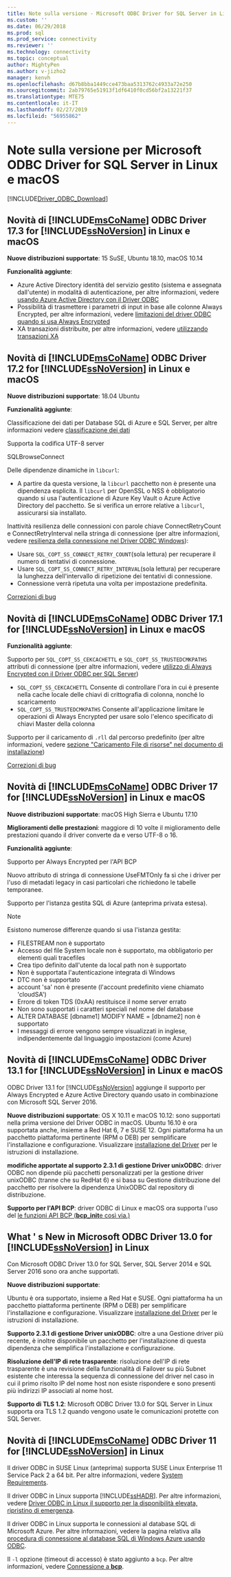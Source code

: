 ```yaml
---
title: Note sulla versione - Microsoft ODBC Driver for SQL Server in Linux e macOS | Microsoft Docs
ms.custom: ''
ms.date: 06/29/2018
ms.prod: sql
ms.prod_service: connectivity
ms.reviewer: ''
ms.technology: connectivity
ms.topic: conceptual
author: MightyPen
ms.author: v-jizho2
manager: kenvh
ms.openlocfilehash: d67b8bba1449cce473baa5313762c4933a72e250
ms.sourcegitcommit: 2ab79765e51913f1df6410f0cd56bf2a13221f37
ms.translationtype: MTE75
ms.contentlocale: it-IT
ms.lasthandoff: 02/27/2019
ms.locfileid: "56955862"
---
```

# <a name="release-notes-for-the-microsoft-odbc-driver-for-sql-server-on-linux-and-macos"></a>Note sulla versione per Microsoft ODBC Driver for SQL Server in Linux e macOS
[!INCLUDE[Driver_ODBC_Download](../../../includes/driver_odbc_download.md)]

## <a name="whats-new-in-the-includemsconameincludesmsconamemdmd-odbc-driver-173-for-includessnoversionincludesssnoversion-mdmd-on-linux-and-macos"></a>Novità di [!INCLUDE[msCoName](../../../includes/msconame_md.md)] ODBC Driver 17.3 for [!INCLUDE[ssNoVersion](../../../includes/ssnoversion-md.md)] in Linux e macOS

**Nuove distribuzioni supportate**: 15 SuSE, Ubuntu 18.10, macOS 10.14

**Funzionalità aggiunte**:

- Azure Active Directory identità del servizio gestito (sistema e assegnata dall'utente) in modalità di autenticazione, per altre informazioni, vedere [usando Azure Active Directory con il Driver ODBC](../using-azure-active-directory.md)
- Possibilità di trasmettere i parametri di input in base alle colonne Always Encrypted, per altre informazioni, vedere [limitazioni del driver ODBC quando si usa Always Encrypted](../using-always-encrypted-with-the-odbc-driver.md#limitations-of-the-odbc-driver-when-using-always-encrypted)
- XA transazioni distribuite, per altre informazioni, vedere [utilizzando transazioni XA](../use-xa-with-dtc.md)

## <a name="whats-new-in-the-includemsconameincludesmsconamemdmd-odbc-driver-172-for-includessnoversionincludesssnoversion-mdmd-on-linux-and-macos"></a>Novità di [!INCLUDE[msCoName](../../../includes/msconame_md.md)] ODBC Driver 17.2 for [!INCLUDE[ssNoVersion](../../../includes/ssnoversion-md.md)] in Linux e macOS

**Nuove distribuzioni supportate**: 18.04 Ubuntu

**Funzionalità aggiunte**:

Classificazione dei dati per Database SQL di Azure e SQL Server, per altre informazioni vedere [classificazione dei dati](../data-classification.md)

Supporta la codifica UTF-8 server

SQLBrowseConnect

Delle dipendenze dinamiche in `libcurl`:
- A partire da questa versione, la `libcurl` pacchetto non è presente una dipendenza esplicita. Il `libcurl` per OpenSSL o NSS è obbligatorio quando si usa l'autenticazione di Azure Key Vault o Azure Active Directory del pacchetto. Se si verifica un errore relative a `libcurl`, assicurarsi sia installato.

Inattività resilienza delle connessioni con parole chiave ConnectRetryCount e ConnectRetryInterval nella stringa di connessione (per altre informazioni, vedere [resilienza della connessione nel Driver ODBC Windows](../windows/connection-resiliency-in-the-windows-odbc-driver.md)):
- Usare `SQL_COPT_SS_CONNECT_RETRY_COUNT`(sola lettura) per recuperare il numero di tentativi di connessione.
- Usare `SQL_COPT_SS_CONNECT_RETRY_INTERVAL`(sola lettura) per recuperare la lunghezza dell'intervallo di ripetizione dei tentativi di connessione.
- Connessione verrà ripetuta una volta per impostazione predefinita.


[Correzioni di bug](../bug-fixes.md)



## <a name="whats-new-in-the-includemsconameincludesmsconamemdmd-odbc-driver-171-for-includessnoversionincludesssnoversion-mdmd-on-linux-and-macos"></a>Novità di [!INCLUDE[msCoName](../../../includes/msconame_md.md)] ODBC Driver 17.1 for [!INCLUDE[ssNoVersion](../../../includes/ssnoversion-md.md)] in Linux e macOS

**Funzionalità aggiunte**:

Supporto per `SQL_COPT_SS_CEKCACHETTL` e `SQL_COPT_SS_TRUSTEDCMKPATHS` attributi di connessione (per altre informazioni, vedere [utilizzo di Always Encrypted con il Driver ODBC per SQL Server](../using-always-encrypted-with-the-odbc-driver.md))
- `SQL_COPT_SS_CEKCACHETTL` Consente di controllare l'ora in cui è presente nella cache locale delle chiavi di crittografia di colonna, nonché lo scaricamento
- `SQL_COPT_SS_TRUSTEDCMKPATHS` Consente all'applicazione limitare le operazioni di Always Encrypted per usare solo l'elenco specificato di chiavi Master della colonna



Supporto per il caricamento di `.rll` dal percorso predefinito (per altre informazioni, vedere [sezione "Caricamento File di risorse" nel documento di installazione](installing-the-microsoft-odbc-driver-for-sql-server.md#resource-file-loading))

[Correzioni di bug](../bug-fixes.md)



## <a name="whats-new-in-the-includemsconameincludesmsconamemdmd-odbc-driver-17-for-includessnoversionincludesssnoversion-mdmd-on-linux-and-macos"></a>Novità di [!INCLUDE[msCoName](../../../includes/msconame_md.md)] ODBC Driver 17 for [!INCLUDE[ssNoVersion](../../../includes/ssnoversion-md.md)] in Linux e macOS

**Nuove distribuzioni supportate**: macOS High Sierra e Ubuntu 17.10 

**Miglioramenti delle prestazioni**: maggiore di 10 volte il miglioramento delle prestazioni quando il driver converte da e verso UTF-8 o 16.

**Funzionalità aggiunte**:

Supporto per Always Encrypted per l'API BCP

Nuovo attributo di stringa di connessione UseFMTOnly fa sì che i driver per l'uso di metadati legacy in casi particolari che richiedono le tabelle temporanee.

Supporto per l'istanza gestita SQL di Azure (anteprima privata estesa). 
> [!NOTE]
> Esistono numerose differenze quando si usa l'istanza gestita:
> -   FILESTREAM non è supportato 
> -   Accesso del file System locale non è supportato, ma obbligatorio per elementi quali tracefiles 
> -   Crea tipo definito dall'utente da local path non è supportato 
> -   Non è supportata l'autenticazione integrata di Windows 
> -   DTC non è supportato 
> -   account 'sa' non è presente (l'account predefinito viene chiamato 'cloudSA')
> -   Errore di token TDS (0xAA) restituisce il nome server errato
> -   Non sono supportati i caratteri speciali nel nome del database 
> -   ALTER DATABASE [dbname1] MODIFY NAME = [dbname2] non è supportato
> -   I messaggi di errore vengono sempre visualizzati in inglese, indipendentemente dal linguaggio impostazioni (come Azure) 

## <a name="whats-new-in-the-includemsconameincludesmsconamemdmd-odbc-driver-131-for-includessnoversionincludesssnoversion-mdmd-on-linux-and-macos"></a>Novità di [!INCLUDE[msCoName](../../../includes/msconame_md.md)] ODBC Driver 13.1 for [!INCLUDE[ssNoVersion](../../../includes/ssnoversion-md.md)] in Linux e macOS  

ODBC Driver 13.1 for [!INCLUDE[ssNoVersion](../../../includes/ssnoversion-md.md)] aggiunge il supporto per Always Encrypted e Azure Active Directory quando usato in combinazione con Microsoft SQL Server 2016.

**Nuove distribuzioni supportate**: OS X 10.11 e macOS 10.12: sono supportati nella prima versione del Driver ODBC in macOS. Ubuntu 16.10 è ora supportata anche, insieme a Red Hat 6, 7 e SUSE 12. Ogni piattaforma ha un pacchetto piattaforma pertinente (RPM o DEB) per semplificare l'installazione e configurazione.  Visualizzare [installazione del Driver](../../../connect/odbc/linux-mac/installing-the-microsoft-odbc-driver-for-sql-server.md) per le istruzioni di installazione.

**modifiche apportate al supporto 2.3.1 di gestione Driver unixODBC**: driver ODBC non dipende più pacchetti personalizzati per la gestione driver unixODBC (tranne che su RedHat 6) e si basa su Gestione distribuzione del pacchetto per risolvere la dipendenza UnixODBC dal repository di distribuzione.

**Supporto per l'API BCP**: driver ODBC di Linux e macOS ora supporta l'uso del [le funzioni API BCP (**bcp_init**e così via.)](../../../relational-databases/native-client-odbc-extensions-bulk-copy-functions/sql-server-driver-extensions-bulk-copy-functions.md)

## <a name="whats-new-in-the-microsoft-odbc-driver-130-for-includessnoversionincludesssnoversion-mdmd-on-linux"></a>What ' s New in Microsoft ODBC Driver 13.0 for [!INCLUDE[ssNoVersion](../../../includes/ssnoversion-md.md)] in Linux  
Con Microsoft ODBC Driver 13.0 for SQL Server, SQL Server 2014 e SQL Server 2016 sono ora anche supportati.  

**Nuove distribuzioni supportate**:

Ubuntu è ora supportato, insieme a Red Hat e SUSE. Ogni piattaforma ha un pacchetto piattaforma pertinente (RPM o DEB) per semplificare l'installazione e configurazione.  Visualizzare [installazione del Driver](../../../connect/odbc/linux-mac/installing-the-microsoft-odbc-driver-for-sql-server.md) per le istruzioni di installazione.

**Supporto 2.3.1 di gestione Driver unixODBC**: oltre a una Gestione driver più recente, è inoltre disponibile un pacchetto per l'installazione di questa dipendenza che semplifica l'installazione e configurazione.  

**Risoluzione dell'IP di rete trasparente**: risoluzione dell'IP di rete trasparente è una revisione della funzionalità di Failover su più Subnet esistente che interessa la sequenza di connessione del driver nel caso in cui il primo risolto IP del nome host non esiste rispondere e sono presenti più indirizzi IP associati al nome host.

**Supporto di TLS 1.2**: Microsoft ODBC Driver 13.0 for SQL Server in Linux supporta ora TLS 1.2 quando vengono usate le comunicazioni protette con SQL Server.

## <a name="whats-new-in-the-includemsconameincludesmsconamemdmd-odbc-driver-11-for-includessnoversionincludesssnoversion-mdmd-on-linux"></a>Novità di [!INCLUDE[msCoName](../../../includes/msconame_md.md)] ODBC Driver 11 for [!INCLUDE[ssNoVersion](../../../includes/ssnoversion-md.md)] in Linux  
Il driver ODBC in SUSE Linux (anteprima) supporta SUSE Linux Enterprise 11 Service Pack 2 a 64 bit. Per altre informazioni, vedere [System Requirements](../../../connect/odbc/linux-mac/system-requirements.md).  

Il driver ODBC in Linux supporta [!INCLUDE[ssHADR](../../../includes/sshadr_md.md)]. Per altre informazioni, vedere [Driver ODBC in Linux il supporto per la disponibilità elevata, ripristino di emergenza](../../../connect/odbc/linux-mac/odbc-driver-on-linux-support-for-high-availability-disaster-recovery.md).  

Il driver ODBC in Linux supporta le connessioni al database SQL di Microsoft Azure. Per altre informazioni, vedere la pagina relativa alla [procedura di connessione al database SQL di Windows Azure usando ODBC](https://msdn.microsoft.com/library/hh974312.aspx).  

Il `-l` opzione (timeout di accesso) è stato aggiunto a `bcp`. Per altre informazioni, vedere [Connessione a **bcp**](../../../connect/odbc/linux-mac/connecting-with-bcp.md).
